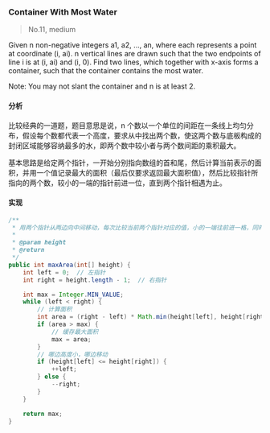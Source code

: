 ### Container With Most Water

> No.11, medium

Given n non-negative integers a1, a2, ..., an, where each represents a point at coordinate (i, ai). n vertical lines are drawn such that the two endpoints of line i is at (i, ai) and (i, 0). Find two lines, which together with x-axis forms a container, such that the container contains the most water.

Note: You may not slant the container and n is at least 2.

#### 分析

比较经典的一道题，题目意思是说，n 个数以一个单位的间距在一条线上均匀分布，假设每个数都代表一个高度，要求从中找出两个数，使这两个数与底板构成的封闭区域能够容纳最多的水，即两个数中较小者与两个数间距的乘积最大。

基本思路是给定两个指针，一开始分别指向数组的首和尾，然后计算当前表示的面积，并用一个值记录最大的面积（最后仅要求返回最大面积值），然后比较指针所指向的两个数，较小的一端的指针前进一位，直到两个指针相遇为止。

#### 实现

```java
/**
 * 用两个指针从两边向中间移动，每次比较当前两个指针对应的值，小的一端往前进一格，同时计算当前的面积，保存最大值
 *
 * @param height
 * @return
 */
public int maxArea(int[] height) {
    int left = 0;  // 左指针
    int right = height.length - 1;  // 右指针

    int max = Integer.MIN_VALUE;
    while (left < right) {
        // 计算面积
        int area = (right - left) * Math.min(height[left], height[right]);
        if (area > max) {
            // 缓存最大面积
            max = area;
        }
        // 哪边高度小，哪边移动
        if (height[left] <= height[right]) {
            ++left;
        } else {
            --right;
        }
    }

    return max;
}
```